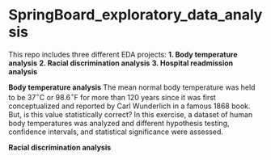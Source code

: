 # SpringBoard_exploratory_data_analysis

This repo includes three different EDA projects: 
__1. Body temperature analysis__
__2. Racial discrimination analysis__
__3. Hospital readmission analysis__

__Body temperature analysis__
The mean normal body temperature was held to be 37$^{\circ}$C or 98.6$^{\circ}$F for more than 120 years since it was first conceptualized and reported by Carl Wunderlich in a famous 1868 book. But, is this value statistically correct? In this exercise, a dataset of human body temperatures was analyzed and different hypothesis testing, confidence intervals, and statistical significance were assessed.

__Racial discrimination analysis__

